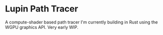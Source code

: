 # Lupin Path Tracer
A compute-shader based path tracer I'm currently building in Rust using the WGPU graphics API. Very early WIP.
